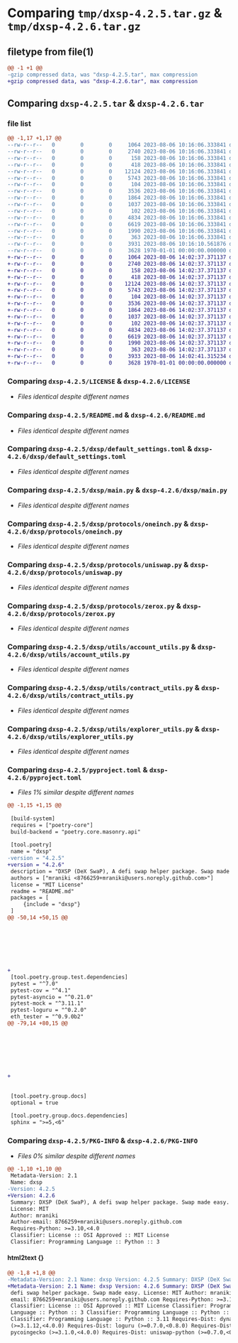 # Comparing `tmp/dxsp-4.2.5.tar.gz` & `tmp/dxsp-4.2.6.tar.gz`

## filetype from file(1)

```diff
@@ -1 +1 @@
-gzip compressed data, was "dxsp-4.2.5.tar", max compression
+gzip compressed data, was "dxsp-4.2.6.tar", max compression
```

## Comparing `dxsp-4.2.5.tar` & `dxsp-4.2.6.tar`

### file list

```diff
@@ -1,17 +1,17 @@
--rw-r--r--   0        0        0     1064 2023-08-06 10:16:06.333841 dxsp-4.2.5/LICENSE
--rw-r--r--   0        0        0     2740 2023-08-06 10:16:06.333841 dxsp-4.2.5/README.md
--rw-r--r--   0        0        0      158 2023-08-06 10:16:06.333841 dxsp-4.2.5/dxsp/__init__.py
--rw-r--r--   0        0        0      418 2023-08-06 10:16:06.333841 dxsp-4.2.5/dxsp/config.py
--rw-r--r--   0        0        0    12124 2023-08-06 10:16:06.333841 dxsp-4.2.5/dxsp/default_settings.toml
--rw-r--r--   0        0        0     5743 2023-08-06 10:16:06.333841 dxsp-4.2.5/dxsp/main.py
--rw-r--r--   0        0        0      104 2023-08-06 10:16:06.333841 dxsp-4.2.5/dxsp/protocols/__init__.py
--rw-r--r--   0        0        0     3536 2023-08-06 10:16:06.333841 dxsp-4.2.5/dxsp/protocols/oneinch.py
--rw-r--r--   0        0        0     1864 2023-08-06 10:16:06.333841 dxsp-4.2.5/dxsp/protocols/uniswap.py
--rw-r--r--   0        0        0     1037 2023-08-06 10:16:06.333841 dxsp-4.2.5/dxsp/protocols/zerox.py
--rw-r--r--   0        0        0      102 2023-08-06 10:16:06.333841 dxsp-4.2.5/dxsp/utils/__init__.py
--rw-r--r--   0        0        0     4834 2023-08-06 10:16:06.333841 dxsp-4.2.5/dxsp/utils/account_utils.py
--rw-r--r--   0        0        0     6619 2023-08-06 10:16:06.333841 dxsp-4.2.5/dxsp/utils/contract_utils.py
--rw-r--r--   0        0        0     1990 2023-08-06 10:16:06.333841 dxsp-4.2.5/dxsp/utils/explorer_utils.py
--rw-r--r--   0        0        0      363 2023-08-06 10:16:06.333841 dxsp-4.2.5/dxsp/utils/utils.py
--rw-r--r--   0        0        0     3931 2023-08-06 10:16:10.561876 dxsp-4.2.5/pyproject.toml
--rw-r--r--   0        0        0     3628 1970-01-01 00:00:00.000000 dxsp-4.2.5/PKG-INFO
+-rw-r--r--   0        0        0     1064 2023-08-06 14:02:37.371137 dxsp-4.2.6/LICENSE
+-rw-r--r--   0        0        0     2740 2023-08-06 14:02:37.371137 dxsp-4.2.6/README.md
+-rw-r--r--   0        0        0      158 2023-08-06 14:02:37.371137 dxsp-4.2.6/dxsp/__init__.py
+-rw-r--r--   0        0        0      418 2023-08-06 14:02:37.371137 dxsp-4.2.6/dxsp/config.py
+-rw-r--r--   0        0        0    12124 2023-08-06 14:02:37.371137 dxsp-4.2.6/dxsp/default_settings.toml
+-rw-r--r--   0        0        0     5743 2023-08-06 14:02:37.371137 dxsp-4.2.6/dxsp/main.py
+-rw-r--r--   0        0        0      104 2023-08-06 14:02:37.371137 dxsp-4.2.6/dxsp/protocols/__init__.py
+-rw-r--r--   0        0        0     3536 2023-08-06 14:02:37.371137 dxsp-4.2.6/dxsp/protocols/oneinch.py
+-rw-r--r--   0        0        0     1864 2023-08-06 14:02:37.371137 dxsp-4.2.6/dxsp/protocols/uniswap.py
+-rw-r--r--   0        0        0     1037 2023-08-06 14:02:37.371137 dxsp-4.2.6/dxsp/protocols/zerox.py
+-rw-r--r--   0        0        0      102 2023-08-06 14:02:37.371137 dxsp-4.2.6/dxsp/utils/__init__.py
+-rw-r--r--   0        0        0     4834 2023-08-06 14:02:37.371137 dxsp-4.2.6/dxsp/utils/account_utils.py
+-rw-r--r--   0        0        0     6619 2023-08-06 14:02:37.371137 dxsp-4.2.6/dxsp/utils/contract_utils.py
+-rw-r--r--   0        0        0     1990 2023-08-06 14:02:37.371137 dxsp-4.2.6/dxsp/utils/explorer_utils.py
+-rw-r--r--   0        0        0      363 2023-08-06 14:02:37.371137 dxsp-4.2.6/dxsp/utils/utils.py
+-rw-r--r--   0        0        0     3933 2023-08-06 14:02:41.315234 dxsp-4.2.6/pyproject.toml
+-rw-r--r--   0        0        0     3628 1970-01-01 00:00:00.000000 dxsp-4.2.6/PKG-INFO
```

### Comparing `dxsp-4.2.5/LICENSE` & `dxsp-4.2.6/LICENSE`

 * *Files identical despite different names*

### Comparing `dxsp-4.2.5/README.md` & `dxsp-4.2.6/README.md`

 * *Files identical despite different names*

### Comparing `dxsp-4.2.5/dxsp/default_settings.toml` & `dxsp-4.2.6/dxsp/default_settings.toml`

 * *Files identical despite different names*

### Comparing `dxsp-4.2.5/dxsp/main.py` & `dxsp-4.2.6/dxsp/main.py`

 * *Files identical despite different names*

### Comparing `dxsp-4.2.5/dxsp/protocols/oneinch.py` & `dxsp-4.2.6/dxsp/protocols/oneinch.py`

 * *Files identical despite different names*

### Comparing `dxsp-4.2.5/dxsp/protocols/uniswap.py` & `dxsp-4.2.6/dxsp/protocols/uniswap.py`

 * *Files identical despite different names*

### Comparing `dxsp-4.2.5/dxsp/protocols/zerox.py` & `dxsp-4.2.6/dxsp/protocols/zerox.py`

 * *Files identical despite different names*

### Comparing `dxsp-4.2.5/dxsp/utils/account_utils.py` & `dxsp-4.2.6/dxsp/utils/account_utils.py`

 * *Files identical despite different names*

### Comparing `dxsp-4.2.5/dxsp/utils/contract_utils.py` & `dxsp-4.2.6/dxsp/utils/contract_utils.py`

 * *Files identical despite different names*

### Comparing `dxsp-4.2.5/dxsp/utils/explorer_utils.py` & `dxsp-4.2.6/dxsp/utils/explorer_utils.py`

 * *Files identical despite different names*

### Comparing `dxsp-4.2.5/pyproject.toml` & `dxsp-4.2.6/pyproject.toml`

 * *Files 1% similar despite different names*

```diff
@@ -1,15 +1,15 @@
 
 [build-system]
 requires = ["poetry-core"]
 build-backend = "poetry.core.masonry.api"
 
 [tool.poetry]
 name = "dxsp"
-version = "4.2.5"
+version = "4.2.6"
 description = "DXSP (DeX SwaP), A defi swap helper package. Swap made easy."
 authors = ["mraniki <8766259+mraniki@users.noreply.github.com>"]
 license = "MIT License"
 readme = "README.md"
 packages = [
     {include = "dxsp"}
 ]
@@ -50,14 +50,15 @@
 
 
 
 
 
 
 
+
 [tool.poetry.group.test.dependencies]
 pytest = "^7.0"
 pytest-cov = "^4.1"
 pytest-asyncio = "^0.21.0"
 pytest-mock = "^3.11.1"
 pytest-loguru = "^0.2.0"
 eth_tester = "^0.9.0b2"
@@ -79,14 +80,15 @@
 
 
 
 
 
 
 
+
 
 
 [tool.poetry.group.docs]
 optional = true
 
 [tool.poetry.group.docs.dependencies]
 sphinx = ">=5,<6"
```

### Comparing `dxsp-4.2.5/PKG-INFO` & `dxsp-4.2.6/PKG-INFO`

 * *Files 0% similar despite different names*

```diff
@@ -1,10 +1,10 @@
 Metadata-Version: 2.1
 Name: dxsp
-Version: 4.2.5
+Version: 4.2.6
 Summary: DXSP (DeX SwaP), A defi swap helper package. Swap made easy.
 License: MIT
 Author: mraniki
 Author-email: 8766259+mraniki@users.noreply.github.com
 Requires-Python: >=3.10,<4.0
 Classifier: License :: OSI Approved :: MIT License
 Classifier: Programming Language :: Python :: 3
```

#### html2text {}

```diff
@@ -1,8 +1,8 @@
-Metadata-Version: 2.1 Name: dxsp Version: 4.2.5 Summary: DXSP (DeX SwaP), A
+Metadata-Version: 2.1 Name: dxsp Version: 4.2.6 Summary: DXSP (DeX SwaP), A
 defi swap helper package. Swap made easy. License: MIT Author: mraniki Author-
 email: 8766259+mraniki@users.noreply.github.com Requires-Python: >=3.10,<4.0
 Classifier: License :: OSI Approved :: MIT License Classifier: Programming
 Language :: Python :: 3 Classifier: Programming Language :: Python :: 3.10
 Classifier: Programming Language :: Python :: 3.11 Requires-Dist: dynaconf
 (>=3.1.12,<4.0.0) Requires-Dist: loguru (>=0.7.0,<0.8.0) Requires-Dist:
 pycoingecko (>=3.1.0,<4.0.0) Requires-Dist: uniswap-python (>=0.7.0,<0.8.0)
```

